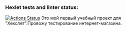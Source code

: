 ### Hexlet tests and linter status:
[![Actions Status](https://github.com/Ledloy/qa-engineer-project-84/actions/workflows/hexlet-check.yml/badge.svg)](https://github.com/Ledloy/qa-engineer-project-84/actions)
Это мой первый учебный проект для "Хекслет".Провожу тестирование интернет-магазина.

